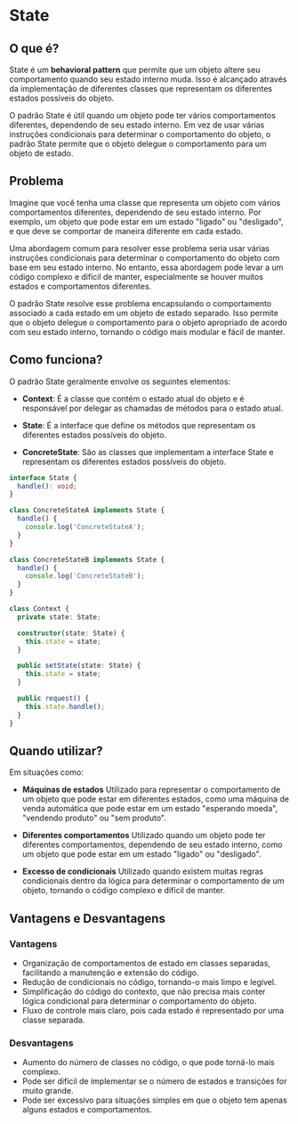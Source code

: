 # State

## O que é?

State é um **behavioral pattern** que permite que um objeto altere seu comportamento quando seu estado interno muda. Isso é alcançado através da implementação de diferentes classes que representam os diferentes estados possíveis do objeto.

O padrão State é útil quando um objeto pode ter vários comportamentos diferentes, dependendo de seu estado interno. Em vez de usar várias instruções condicionais para determinar o comportamento do objeto, o padrão State permite que o objeto delegue o comportamento para um objeto de estado.

## Problema

Imagine que você tenha uma classe que representa um objeto com vários comportamentos diferentes, dependendo de seu estado interno. Por exemplo, um objeto que pode estar em um estado "ligado" ou "desligado", e que deve se comportar de maneira diferente em cada estado.

Uma abordagem comum para resolver esse problema seria usar várias instruções condicionais para determinar o comportamento do objeto com base em seu estado interno. No entanto, essa abordagem pode levar a um código complexo e difícil de manter, especialmente se houver muitos estados e comportamentos diferentes.

O padrão State resolve esse problema encapsulando o comportamento associado a cada estado em um objeto de estado separado. Isso permite que o objeto delegue o comportamento para o objeto apropriado de acordo com seu estado interno, tornando o código mais modular e fácil de manter.

## Como funciona?

O padrão State geralmente envolve os seguintes elementos:

- **Context**: É a classe que contém o estado atual do objeto e é responsável por delegar as chamadas de métodos para o estado atual.

- **State**: É a interface que define os métodos que representam os diferentes estados possíveis do objeto.

- **ConcreteState**: São as classes que implementam a interface State e representam os diferentes estados possíveis do objeto.

```typescript
interface State {
  handle(): void;
}

class ConcreteStateA implements State {
  handle() {
    console.log('ConcreteStateA');
  }
}

class ConcreteStateB implements State {
  handle() {
    console.log('ConcreteStateB');
  }
}

class Context {
  private state: State;

  constructor(state: State) {
    this.state = state;
  }

  public setState(state: State) {
    this.state = state;
  }

  public request() {
    this.state.handle();
  }
}
```

## Quando utilizar?

Em situações como:

- **Máquinas de estados**
  Utilizado para representar o comportamento de um objeto que pode estar em diferentes estados, como uma máquina de venda automática que pode estar em um estado "esperando moeda", "vendendo produto" ou "sem produto".

- **Diferentes comportamentos**
  Utilizado quando um objeto pode ter diferentes comportamentos, dependendo de seu estado interno, como um objeto que pode estar em um estado "ligado" ou "desligado".

- **Excesso de condicionais**
  Utilizado quando existem muitas regras condicionais dentro da lógica para determinar o comportamento de um objeto, tornando o código complexo e difícil de manter.

## Vantagens e Desvantagens

### Vantagens

- Organização de comportamentos de estado em classes separadas, facilitando a manutenção e extensão do código.
- Redução de condicionais no código, tornando-o mais limpo e legível.
- Simplificação do código do contexto, que não precisa mais conter lógica condicional para determinar o comportamento do objeto.
- Fluxo de controle mais claro, pois cada estado é representado por uma classe separada.

### Desvantagens

- Aumento do número de classes no código, o que pode torná-lo mais complexo.
- Pode ser difícil de implementar se o número de estados e transições for muito grande.
- Pode ser excessivo para situações simples em que o objeto tem apenas alguns estados e comportamentos.
